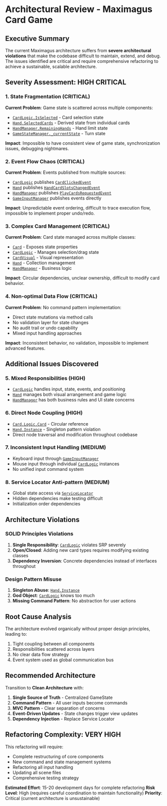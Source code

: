 # Architectural Review - Maximagus Card Game

## Executive Summary
The current Maximagus architecture suffers from **severe architectural violations** that make the codebase difficult to maintain, extend, and debug. The issues identified are critical and require comprehensive refactoring to achieve a sustainable, scalable architecture.

## Severity Assessment: **HIGH CRITICAL**

### 1. State Fragmentation (CRITICAL)
**Current Problem**: Game state is scattered across multiple components:
- [`CardLogic.IsSelected`](Scripts/Implementations/Card/CardLogic.cs:16) - Card selection state
- [`Hand.SelectedCards`](Scripts/Implementations/Hand.cs:33) - Derived state from individual cards
- [`HandManager.RemainingHands`](Scripts/Implementations/Managers/HandManager.cs:17) - Hand limit state
- [`GameStateManager._currentState`](Scripts/Implementations/Managers/GameStateManager.cs:19) - Turn state

**Impact**: Impossible to have consistent view of game state, synchronization issues, debugging nightmares.

### 2. Event Flow Chaos (CRITICAL)
**Current Problem**: Events published from multiple sources:
- [`CardLogic`](Scripts/Implementations/Card/CardLogic.cs:172) publishes [`CardClickedEvent`](Scripts/Events/CardEvents.cs:44)
- [`Hand`](Scripts/Implementations/Hand.cs:103) publishes [`HandCardSlotsChangedEvent`](Scripts/Events/CardEvents.cs:82)
- [`HandManager`](Scripts/Implementations/Managers/HandManager.cs:44) publishes [`PlayCardsRequestedEvent`](Scripts/Events/CommandEvents.cs:1)
- [`GameInputManager`](Scripts/Implementations/Managers/GameInputManager.cs:44) publishes events directly

**Impact**: Unpredictable event ordering, difficult to trace execution flow, impossible to implement proper undo/redo.

### 3. Complex Card Management (CRITICAL)
**Current Problem**: Card state managed across multiple classes:
- [`Card`](Scripts/Implementations/Card/Card.cs:15) - Exposes state properties
- [`CardLogic`](Scripts/Implementations/Card/CardLogic.cs:16) - Manages selection/drag state
- [`CardVisual`](Scripts/Implementations/Card/CardVisual.cs:1) - Visual representation
- [`Hand`](Scripts/Implementations/Hand.cs:28) - Collection management
- [`HandManager`](Scripts/Implementations/Managers/HandManager.cs:1) - Business logic

**Impact**: Circular dependencies, unclear ownership, difficult to modify card behavior.

### 4. Non-optimal Data Flow (CRITICAL)
**Current Problem**: No command pattern implementation:
- Direct state mutations via method calls
- No validation layer for state changes
- No audit trail or undo capability
- Mixed input handling approaches

**Impact**: Inconsistent behavior, no validation, impossible to implement advanced features.

## Additional Issues Discovered

### 5. Mixed Responsibilities (HIGH)
- [`CardLogic`](Scripts/Implementations/Card/CardLogic.cs:1) handles input, state, events, and positioning
- [`Hand`](Scripts/Implementations/Hand.cs:1) manages both visual arrangement and game logic
- [`HandManager`](Scripts/Implementations/Managers/HandManager.cs:1) has both business rules and UI state concerns

### 6. Direct Node Coupling (HIGH)
- [`Card.Logic.Card`](Scripts/Implementations/Card/Card.cs:43) - Circular reference
- [`Hand.Instance`](Scripts/Implementations/Hand.cs:11) - Singleton pattern violation
- Direct node traversal and modification throughout codebase

### 7. Inconsistent Input Handling (MEDIUM)
- Keyboard input through [`GameInputManager`](Scripts/Implementations/Managers/GameInputManager.cs:1)
- Mouse input through individual [`CardLogic`](Scripts/Implementations/Card/CardLogic.cs:1) instances
- No unified input command system

### 8. Service Locator Anti-pattern (MEDIUM)
- Global state access via [`ServiceLocator`](Scripts/Implementations/Infra/ServiceLocator.cs:1)
- Hidden dependencies make testing difficult
- Initialization order dependencies

## Architecture Violations

### SOLID Principles Violations
1. **Single Responsibility**: [`CardLogic`](Scripts/Implementations/Card/CardLogic.cs:1) violates SRP severely
2. **Open/Closed**: Adding new card types requires modifying existing classes
3. **Dependency Inversion**: Concrete dependencies instead of interfaces throughout

### Design Pattern Misuse
1. **Singleton Abuse**: [`Hand.Instance`](Scripts/Implementations/Hand.cs:11)
2. **God Object**: [`CardLogic`](Scripts/Implementations/Card/CardLogic.cs:1) knows too much
3. **Missing Command Pattern**: No abstraction for user actions

## Root Cause Analysis
The architecture evolved organically without proper design principles, leading to:
1. Tight coupling between all components
2. Responsibilities scattered across layers
3. No clear data flow strategy
4. Event system used as global communication bus

## Recommended Architecture
Transition to **Clean Architecture** with:
1. **Single Source of Truth** - Centralized GameState
2. **Command Pattern** - All user inputs become commands
3. **MVC Pattern** - Clear separation of concerns
4. **Event-Driven Updates** - State changes trigger view updates
5. **Dependency Injection** - Replace Service Locator

## Refactoring Complexity: **VERY HIGH**
This refactoring will require:
- Complete restructuring of core components
- New command and state management systems
- Refactoring all input handling
- Updating all scene files
- Comprehensive testing strategy

**Estimated Effort**: 15-20 development days for complete refactoring
**Risk Level**: High (requires careful coordination to maintain functionality)
**Priority**: Critical (current architecture is unsustainable)